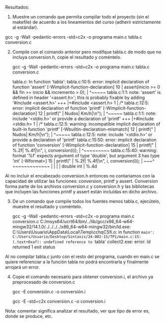 Resultados:

1. Muestre un comando que permita compilar todo el proyecto (sin el makefile) de acuerdo a los lineamientos del curso (adherir estrictamente al estándar).

gcc -g -Wall -pedantic-errors -std=c2x -o programa main.c tabla.c conversion.c

2. Compile con el comando anterior pero modifque tabla.c de modo que no incluya conversion.h, copie el resultado y coméntelo.

    gcc -g -Wall -pedantic-errors -std=c2x -o programa main.c tabla.c conversion.c
    
    tabla.c: In function 'tabla':
    tabla.c:10:5: error: implicit declaration of function 'assert' [-Wimplicit-function-declaration]
    10 |     assert(inicio >= 0 && fin >= inicio && incremento > 0);
        |     ^~~~~~
    tabla.c:1:1: note: 'assert' is defined in header '<assert.h>'; this is probably fixable by adding '#include <assert.h>'
    +++ |+#include <assert.h>
        1 | /*
    tabla.c:12:5: error: implicit declaration of function 'printf' [-Wimplicit-function-declaration]
    12 |     printf(" |     Nudos|      Km/h|\n");
        |     ^~~~~~
    tabla.c:1:1: note: include '<stdio.h>' or provide a declaration of 'printf'
    +++ |+#include <stdio.h>
        1 | /*
    tabla.c:12:5: warning: incompatible implicit declaration of built-in function 'printf' [-Wbuiltin-declaration-mismatch]
    12 |     printf(" |     Nudos|      Km/h|\n");
        |     ^~~~~~
    tabla.c:12:5: note: include '<stdio.h>' or provide a declaration of 'printf'
    tabla.c:15:50: error: implicit declaration of function 'conversion' [-Wimplicit-function-declaration]
    15 |         printf(" |         %.2f|    %.4f|\n", i, conversion(i));
        |                                                  ^~~~~~~~~~
    tabla.c:15:40: warning: format '%f' expects argument of type 'double', but argument 3 has type 'int' [-Wformat=]
    15 |         printf(" |         %.2f|    %.4f|\n", i, conversion(i));
        |                                     ~~~^         ~~~~~~~~~~~~~
        |                                        |         |
        |                                        double    int
        |                                     %.4d

Al no incluir el encabezado conversion.h entonces no contariamos con la capacidad de utilizar las funciones: conversion, printf y assert. Conversion forma parte de los archivos conversion.c y conversion.h y las bibliotecas que incluyen las funciones printf y assert están incluídas en dicho archivo.

3. De un comando que compile todos los fuentes menos tabla.c, ejecútelo, muestre el resultado y coméntelo.

    gcc -g -Wall -pedantic-errors -std=c2x -o programa main.c conversion.c
    C:/msys64/ucrt64/bin/../lib/gcc/x86_64-w64-mingw32/14.1.0/../../../../x86_64-w64-mingw32/bin/ld.exe: C:\Users\Usuario\AppData\Local\Temp\cchqCSfi.o: in function `main':
    C:/Users/Usuario/Desktop/Sintaxis/24-002-15/TP1/main.c:15:(.text+0xaf): undefined reference to `tabla'
    collect2.exe: error: ld returned 1 exit status

Al no compilar tabla.c junto con el resto del programa, cuando en main.c se quiere referenciar a la función tabla no podrá encontrarla y finalmente arrojará un error.

4. Copie el comando necesario para obtener conversion.i, el archivo ya preprocesado de conversion.c

    gcc -E conversión.c -o conversión.i

    gcc -E -std=c2x conversion.c -o conversion.i


Nota: comentar significa analizar el resultado, ver que tipo de error es, donde se produce, etc.
